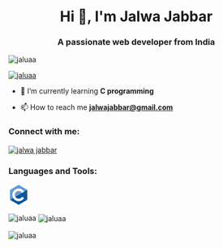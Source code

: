 <h1 align="center">Hi 👋, I'm Jalwa Jabbar</h1>
<h3 align="center">A passionate web developer from India</h3>

<p align="left"> <img src="https://komarev.com/ghpvc/?username=jaluaa&label=Profile%20views&color=0e75b6&style=flat" alt="jaluaa" /> </p>

<p align="left"> <a href="https://github.com/ryo-ma/github-profile-trophy"><img src="https://github-profile-trophy.vercel.app/?username=jaluaa" alt="jaluaa" /></a> </p>

- 🌱 I’m currently learning **C programming**

- 📫 How to reach me **jalwajabbar@gmail.com**

<h3 align="left">Connect with me:</h3>
<p align="left">
<a href="https://linkedin.com/in/jalwa jabbar" target="blank"><img align="center" src="https://raw.githubusercontent.com/rahuldkjain/github-profile-readme-generator/master/src/images/icons/Social/linked-in-alt.svg" alt="jalwa jabbar" height="30" width="40" /></a>
</p>

<h3 align="left">Languages and Tools:</h3>
<p align="left"> <a href="https://www.cprogramming.com/" target="_blank" rel="noreferrer"> <img src="https://raw.githubusercontent.com/devicons/devicon/master/icons/c/c-original.svg" alt="c" width="40" height="40"/> </a> </p>

<p><img align="left" src="https://github-readme-stats.vercel.app/api/top-langs?username=jaluaa&show_icons=true&locale=en&layout=compact" alt="jaluaa" /></p>

<p>&nbsp;<img align="center" src="https://github-readme-stats.vercel.app/api?username=jaluaa&show_icons=true&locale=en" alt="jaluaa" /></p>

<p><img align="center" src="https://github-readme-streak-stats.herokuapp.com/?user=jaluaa&" alt="jaluaa" /></p>

